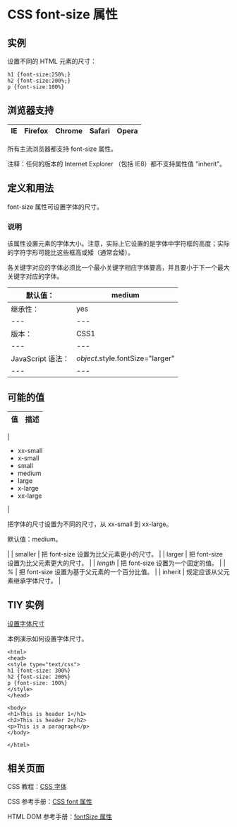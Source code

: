 # CSS font-size 属性



## 实例

设置不同的 HTML 元素的尺寸：

```
h1 {font-size:250%;}
h2 {font-size:200%;}
p {font-size:100%}

```

## 浏览器支持

| IE | Firefox | Chrome | Safari | Opera |
| --- | --- | --- | --- | --- |

所有主流浏览器都支持 font-size 属性。

注释：任何的版本的 Internet Explorer （包括 IE8）都不支持属性值 "inherit"。

## 定义和用法

font-size 属性可设置字体的尺寸。

### 说明

该属性设置元素的字体大小。注意，实际上它设置的是字体中字符框的高度；实际的字符字形可能比这些框高或矮（通常会矮）。

各关键字对应的字体必须比一个最小关键字相应字体要高，并且要小于下一个最大关键字对应的字体。

| 默认值： | medium |
| --- | --- |
| 继承性： | yes |
| --- | --- |
| 版本： | CSS1 |
| --- | --- |
| JavaScript 语法： | _object_.style.fontSize="larger" |
| --- | --- |

## 可能的值

| 值 | 描述 |
| --- | --- |
| 

*   xx-small
*   x-small
*   small
*   medium
*   large
*   x-large
*   xx-large

 | 

把字体的尺寸设置为不同的尺寸，从 xx-small 到 xx-large。

默认值：medium。

 |
| smaller | 把 font-size 设置为比父元素更小的尺寸。 |
| larger | 把 font-size 设置为比父元素更大的尺寸。 |
| _length_ | 把 font-size 设置为一个固定的值。 |
| _%_ | 把 font-size 设置为基于父元素的一个百分比值。 |
| inherit | 规定应该从父元素继承字体尺寸。 |

## TIY 实例

[设置字体尺寸](/tiy/t.asp?f=csse_font-size)

本例演示如何设置字体尺寸。

```
<html>
<head>
<style type="text/css">
h1 {font-size: 300%}
h2 {font-size: 200%}
p {font-size: 100%}
</style>
</head>

<body>
<h1>This is header 1</h1>
<h2>This is header 2</h2>
<p>This is a paragraph</p>
</body>

</html>

```

## 相关页面

CSS 教程：[CSS 字体](/css/css_font.asp "CSS 字体")

CSS 参考手册：[CSS font 属性](/cssref/pr_font_font.asp "CSS font 属性")

HTML DOM 参考手册：[fontSize 属性](/jsref/prop_style_fontsize.asp "HTML DOM fontSize 属性")



